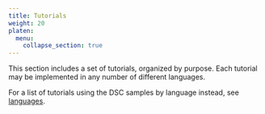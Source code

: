 ```yaml
---
title: Tutorials
weight: 20
platen:
  menu:
    collapse_section: true
---
```


This section includes a set of tutorials, organized by purpose. Each tutorial may be implemented in
any number of different languages.

For a list of tutorials using the DSC samples by language instead, see [languages][01].

[01]: ../languages/_index.md
